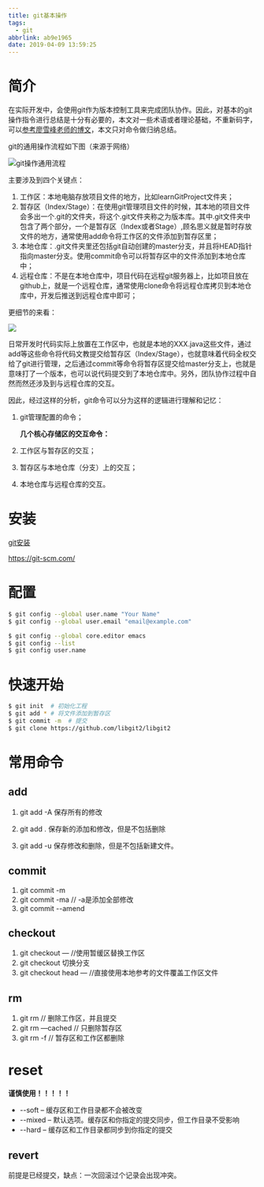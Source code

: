 ```yaml
---
title: git基本操作
tags:
  - git
abbrlink: ab9e1965
date: 2019-04-09 13:59:25
---
```


# 简介

在实际开发中，会使用git作为版本控制工具来完成团队协作。因此，对基本的git操作指令进行总结是十分有必要的，本文对一些术语或者理论基础，不重新码字，可以[参考廖雪峰老师的博文](https://link.juejin.im?target=https%3A%2F%2Fwww.liaoxuefeng.com%2Fwiki%2F0013739516305929606dd18361248578c67b8067c8c017b000)，本文只对命令做归纳总结。

git的通用操作流程如下图（来源于网络）



![git操作通用流程](https://user-gold-cdn.xitu.io/2018/4/25/162fcc0987bf1c0a)



主要涉及到四个关键点：

1. 工作区：本地电脑存放项目文件的地方，比如learnGitProject文件夹；
2. 暂存区（Index/Stage）：在使用git管理项目文件的时候，其本地的项目文件会多出一个.git的文件夹，将这个.git文件夹称之为版本库。其中.git文件夹中包含了两个部分，一个是暂存区（Index或者Stage）,顾名思义就是暂时存放文件的地方，通常使用add命令将工作区的文件添加到暂存区里；
3. 本地仓库：.git文件夹里还包括git自动创建的master分支，并且将HEAD指针指向master分支。使用commit命令可以将暂存区中的文件添加到本地仓库中；
4. 远程仓库：不是在本地仓库中，项目代码在远程git服务器上，比如项目放在github上，就是一个远程仓库，通常使用clone命令将远程仓库拷贝到本地仓库中，开发后推送到远程仓库中即可；

更细节的来看：



![](http://wumu.sciento.cn/img/162fcc0e7e711dc7.png)



日常开发时代码实际上放置在工作区中，也就是本地的XXX.java这些文件，通过add等这些命令将代码文教提交给暂存区（Index/Stage），也就意味着代码全权交给了git进行管理，之后通过commit等命令将暂存区提交给master分支上，也就是意味打了一个版本，也可以说代码提交到了本地仓库中。另外，团队协作过程中自然而然还涉及到与远程仓库的交互。

因此，经过这样的分析，git命令可以分为这样的逻辑进行理解和记忆：

1. git管理配置的命令；

   **几个核心存储区的交互命令：**

2. 工作区与暂存区的交互；

3. 暂存区与本地仓库（分支）上的交互；

4. 本地仓库与远程仓库的交互。

# 安装

[git安装](https://git-scm.com/book/zh/v1/%E8%B5%B7%E6%AD%A5-%E5%AE%89%E8%A3%85-Git)

https://git-scm.com/

# 配置

```bash
$ git config --global user.name "Your Name"
$ git config --global user.email "email@example.com"

$ git config --global core.editor emacs
$ git config --list
$ git config user.name
```

# 快速开始

```bash
$ git init  # 初始化工程
$ git add * # 将文件添加到暂存区
$ git commit -m  # 提交
$ git clone https://github.com/libgit2/libgit2
```

# 常用命令

## add

1. git add -A   保存所有的修改

2. git add .     保存新的添加和修改，但是不包括删除

3. git add -u   保存修改和删除，但是不包括新建文件。

## commit

1. git commit -m
2. git commit -ma   // -a是添加全部修改
3. git commit --amend

## checkout

1. git checkout — //使用暂缓区替换工作区
2. git checkout  切换分支
3. git checkout head — //直接使用本地参考的文件覆盖工作区文件

## rm

1. git rm  // 删除工作区，并且提交
2. git rm —cached  // 只删除暂存区
3. git rm -f   // 暂存区和工作区都删除

# reset

**谨慎使用！！！！！**

- --soft – 缓存区和工作目录都不会被改变
- --mixed – 默认选项。缓存区和你指定的提交同步，但工作目录不受影响
- --hard – 缓存区和工作目录都同步到你指定的提交

## revert

前提是已经提交，缺点：一次回滚过个记录会出现冲突。